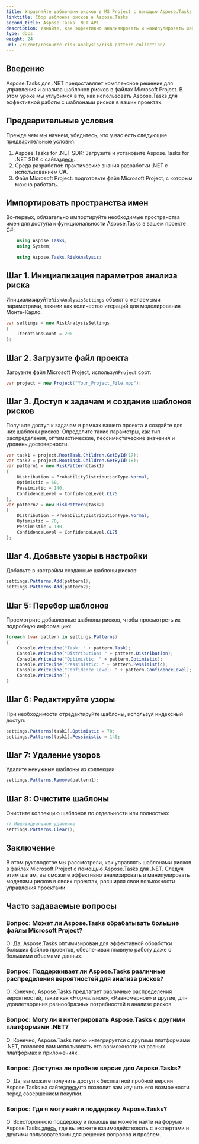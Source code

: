 ```yaml
---
title: Управляйте шаблонами рисков в MS Project с помощью Aspose.Tasks
linktitle: Сбор шаблонов рисков в Aspose.Tasks
second_title: Aspose.Tasks .NET API
description: Узнайте, как эффективно анализировать и манипулировать шаблонами рисков в файлах Microsoft Project с помощью Aspose.Tasks для .NET.
type: docs
weight: 24
url: /ru/net/resource-risk-analysis/risk-pattern-collection/
---
```

## Введение
Aspose.Tasks для .NET предоставляет комплексное решение для управления и анализа шаблонов рисков в файлах Microsoft Project. В этом уроке мы углубимся в то, как использовать Aspose.Tasks для эффективной работы с шаблонами рисков в ваших проектах.
## Предварительные условия
Прежде чем мы начнем, убедитесь, что у вас есть следующие предварительные условия:
1.  Aspose.Tasks for .NET SDK: Загрузите и установите Aspose.Tasks for .NET SDK с сайта[здесь](https://releases.aspose.com/tasks/net/).
2. Среда разработки: практические знания разработки .NET с использованием C#.
3. Файл Microsoft Project: подготовьте файл Microsoft Project, с которым можно работать.

## Импортировать пространства имен
Во-первых, обязательно импортируйте необходимые пространства имен для доступа к функциональности Aspose.Tasks в вашем проекте C#:
```csharp
    using Aspose.Tasks;
    using System;
    
    using Aspose.Tasks.RiskAnalysis;
```
## Шаг 1. Инициализация параметров анализа риска
 Инициализируйте`RiskAnalysisSettings` объект с желаемыми параметрами, такими как количество итераций для моделирования Монте-Карло.
```csharp
var settings = new RiskAnalysisSettings
{
    IterationsCount = 200
};
```
## Шаг 2. Загрузите файл проекта
 Загрузите файл Microsoft Project, используя`Project` сорт:
```csharp
var project = new Project("Your_Project_File.mpp");
```
## Шаг 3. Доступ к задачам и создание шаблонов рисков
Получите доступ к задачам в рамках вашего проекта и создайте для них шаблоны рисков. Определите такие параметры, как тип распределения, оптимистические, пессимистические значения и уровень достоверности.
```csharp
var task1 = project.RootTask.Children.GetById(17);
var task2 = project.RootTask.Children.GetById(18);
var pattern1 = new RiskPattern(task1)
{
    Distribution = ProbabilityDistributionType.Normal,
    Optimistic = 60,
    Pessimistic = 140,
    ConfidenceLevel = ConfidenceLevel.CL75
};
var pattern2 = new RiskPattern(task2)
{
    Distribution = ProbabilityDistributionType.Normal,
    Optimistic = 70,
    Pessimistic = 130,
    ConfidenceLevel = ConfidenceLevel.CL75
};
```
## Шаг 4. Добавьте узоры в настройки
Добавьте в настройки созданные шаблоны рисков:
```csharp
settings.Patterns.Add(pattern1);
settings.Patterns.Add(pattern2);
```
## Шаг 5: Перебор шаблонов
Просмотрите добавленные шаблоны рисков, чтобы просмотреть их подробную информацию:
```csharp
foreach (var pattern in settings.Patterns)
{
    Console.WriteLine("Task: " + pattern.Task);
    Console.WriteLine("Distribution: " + pattern.Distribution);
    Console.WriteLine("Optimistic: " + pattern.Optimistic);
    Console.WriteLine("Pessimistic: " + pattern.Pessimistic);
    Console.WriteLine("Confidence Level: " + pattern.ConfidenceLevel);
    Console.WriteLine();
}
```
## Шаг 6: Редактируйте узоры
При необходимости отредактируйте шаблоны, используя индексный доступ:
```csharp
settings.Patterns[task1].Optimistic = 70;
settings.Patterns[task1].Pessimistic = 140;
```
## Шаг 7: Удаление узоров
Удалите ненужные шаблоны из коллекции:
```csharp
settings.Patterns.Remove(pattern1);
```
## Шаг 8: Очистите шаблоны
Очистите коллекцию шаблонов по отдельности или полностью:
```csharp
// Индивидуальное удаление
settings.Patterns.Clear();
```

## Заключение
В этом руководстве мы рассмотрели, как управлять шаблонами рисков в файлах Microsoft Project с помощью Aspose.Tasks для .NET. Следуя этим шагам, вы сможете эффективно анализировать и манипулировать моделями рисков в своих проектах, расширяя свои возможности управления проектами.
## Часто задаваемые вопросы
### Вопрос: Может ли Aspose.Tasks обрабатывать большие файлы Microsoft Project?
О: Да, Aspose.Tasks оптимизирован для эффективной обработки больших файлов проектов, обеспечивая плавную работу даже с большими объемами данных.
### Вопрос: Поддерживает ли Aspose.Tasks различные распределения вероятностей для анализа рисков?
О: Конечно, Aspose.Tasks предлагает различные распределения вероятностей, такие как «Нормальное», «Равномерное» и другие, для удовлетворения разнообразных потребностей в анализе рисков.
### Вопрос: Могу ли я интегрировать Aspose.Tasks с другими платформами .NET?
О: Конечно, Aspose.Tasks легко интегрируется с другими платформами .NET, позволяя вам использовать его возможности на разных платформах и приложениях.
### Вопрос: Доступна ли пробная версия для Aspose.Tasks?
 О: Да, вы можете получить доступ к бесплатной пробной версии Aspose.Tasks на сайте[здесь](https://releases.aspose.com/)что позволит вам изучить его возможности перед совершением покупки.
### Вопрос: Где я могу найти поддержку Aspose.Tasks?
 О: Всестороннюю поддержку и помощь вы можете найти на форуме Aspose.Tasks.[здесь](https://forum.aspose.com/c/tasks/15), где вы можете взаимодействовать с экспертами и другими пользователями для решения вопросов и проблем.